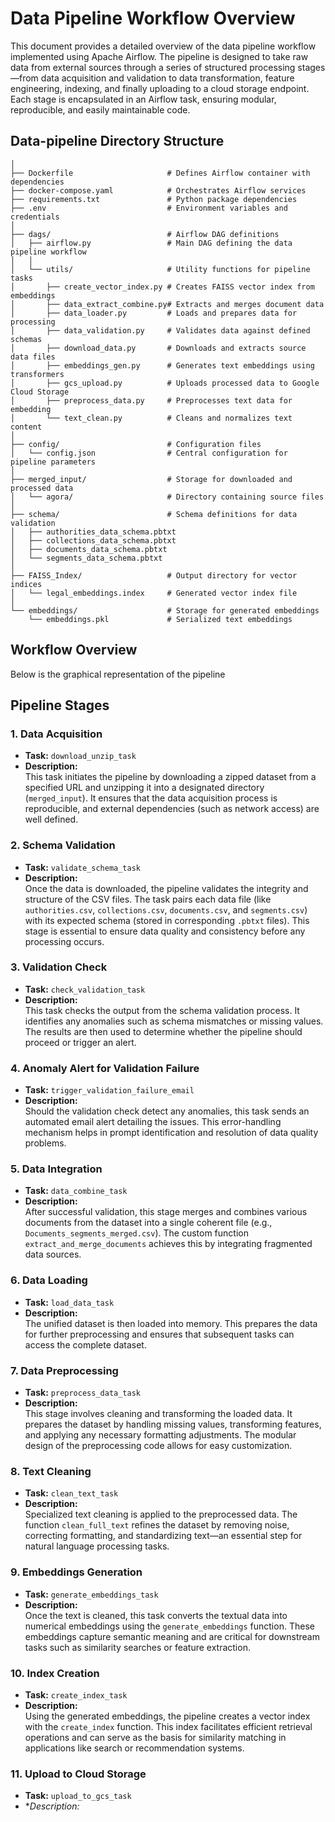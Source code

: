 # Data Pipeline Workflow Overview

This document provides a detailed overview of the data pipeline workflow implemented using Apache Airflow. The pipeline is designed to take raw data from external sources through a series of structured processing stages—from data acquisition and validation to data transformation, feature engineering, indexing, and finally uploading to a cloud storage endpoint. Each stage is encapsulated in an Airflow task, ensuring modular, reproducible, and easily maintainable code.

## Data-pipeline Directory Structure

```
│
├── Dockerfile                     # Defines Airflow container with dependencies
├── docker-compose.yaml            # Orchestrates Airflow services
├── requirements.txt               # Python package dependencies
├── .env                           # Environment variables and credentials
│
├── dags/                          # Airflow DAG definitions
│   ├── airflow.py                 # Main DAG defining the data pipeline workflow
│   │
│   └── utils/                     # Utility functions for pipeline tasks
│       ├── create_vector_index.py # Creates FAISS vector index from embeddings
│       ├── data_extract_combine.py# Extracts and merges document data
│       ├── data_loader.py         # Loads and prepares data for processing
│       ├── data_validation.py     # Validates data against defined schemas
│       ├── download_data.py       # Downloads and extracts source data files
│       ├── embeddings_gen.py      # Generates text embeddings using transformers
│       ├── gcs_upload.py          # Uploads processed data to Google Cloud Storage
│       ├── preprocess_data.py     # Preprocesses text data for embedding
│       └── text_clean.py          # Cleans and normalizes text content
│
├── config/                        # Configuration files
│   └── config.json                # Central configuration for pipeline parameters
│
├── merged_input/                  # Storage for downloaded and processed data
│   └── agora/                     # Directory containing source files
│
├── schema/                        # Schema definitions for data validation
│   ├── authorities_data_schema.pbtxt
│   ├── collections_data_schema.pbtxt
│   ├── documents_data_schema.pbtxt
│   └── segments_data_schema.pbtxt
│
├── FAISS_Index/                   # Output directory for vector indices
│   └── legal_embeddings.index     # Generated vector index file
│
└── embeddings/                    # Storage for generated embeddings
    └── embeddings.pkl             # Serialized text embeddings
```

## Workflow Overview

Below is the graphical representation of the pipeline




## Pipeline Stages

### 1. Data Acquisition
- **Task:** `download_unzip_task`
- **Description:**  
  This task initiates the pipeline by downloading a zipped dataset from a specified URL and unzipping it into a designated directory (`merged_input`). It ensures that the data acquisition process is reproducible, and external dependencies (such as network access) are well defined.

### 2. Schema Validation
- **Task:** `validate_schema_task`
- **Description:**  
  Once the data is downloaded, the pipeline validates the integrity and structure of the CSV files. The task pairs each data file (like `authorities.csv`, `collections.csv`, `documents.csv`, and `segments.csv`) with its expected schema (stored in corresponding `.pbtxt` files). This stage is essential to ensure data quality and consistency before any processing occurs.

### 3. Validation Check
- **Task:** `check_validation_task`
- **Description:**  
  This task checks the output from the schema validation process. It identifies any anomalies such as schema mismatches or missing values. The results are then used to determine whether the pipeline should proceed or trigger an alert.

### 4. Anomaly Alert for Validation Failure
- **Task:** `trigger_validation_failure_email`
- **Description:**  
  Should the validation check detect any anomalies, this task sends an automated email alert detailing the issues. This error-handling mechanism helps in prompt identification and resolution of data quality problems.

### 5. Data Integration
- **Task:** `data_combine_task`
- **Description:**  
  After successful validation, this stage merges and combines various documents from the dataset into a single coherent file (e.g., `Documents_segments_merged.csv`). The custom function `extract_and_merge_documents` achieves this by integrating fragmented data sources.

### 6. Data Loading
- **Task:** `load_data_task`
- **Description:**  
  The unified dataset is then loaded into memory. This prepares the data for further preprocessing and ensures that subsequent tasks can access the complete dataset.

### 7. Data Preprocessing
- **Task:** `preprocess_data_task`
- **Description:**  
  This stage involves cleaning and transforming the loaded data. It prepares the dataset by handling missing values, transforming features, and applying any necessary formatting adjustments. The modular design of the preprocessing code allows for easy customization.

### 8. Text Cleaning
- **Task:** `clean_text_task`
- **Description:**  
  Specialized text cleaning is applied to the preprocessed data. The function `clean_full_text` refines the dataset by removing noise, correcting formatting, and standardizing text—an essential step for natural language processing tasks.

### 9. Embeddings Generation
- **Task:** `generate_embeddings_task`
- **Description:**  
  Once the text is cleaned, this task converts the textual data into numerical embeddings using the `generate_embeddings` function. These embeddings capture semantic meaning and are critical for downstream tasks such as similarity searches or feature extraction.

### 10. Index Creation
- **Task:** `create_index_task`
- **Description:**  
  Using the generated embeddings, the pipeline creates a vector index with the `create_index` function. This index facilitates efficient retrieval operations and can serve as the basis for similarity matching in applications like search or recommendation systems.

### 11. Upload to Cloud Storage
- **Task:** `upload_to_gcs_task`
- **Description:*